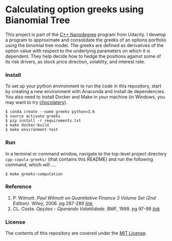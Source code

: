 Calculating option greeks using Bianomial Tree
==============================

This project is part of the [C++ Nanodegree](https://www.udacity.com/course/c-plus-plus-nanodegree--nd213)
 program from Udacity. I develop a program to approximate and consolidate the
 greeks of an options portfolio using the binomial tree model. The greeks are
 defined as derivatives of the option value with respect to the underlying
 parameters on which it is dependent. They help decide how to hedge the
 positions against some of its risk drivers, as stock price direction,
 volatility, and interest rate.


### Install
To set up your python environment to run the code in this repository, start by
 creating a new environment with Anaconda and install de dependencies. You also
 need to install Docker and Make in your machine (in Windows, you may want to try
 [chocolatery](https://chocolatey.org/packages/make)).

```shell
$ conda create --name greeks python=3.6
$ source activate greeks
$ pip install -r requirements.txt
$ make docker-build
$ make environment-test
```


### Run
In a terminal or command window, navigate to the top-level project directory
 `cpp-copula-greeks/` (that contains this README) and run the following
 command, which will ....

```shell
$ make greeks-computation
```

### Reference
1. P. Wilmott.  *Paul Wilmott on Quantitative Finance 3 Volume Set
 (2nd Edition)*. Wiley, 2006. pg 287-289 [*link*](https://bit.ly/3w8YGPQ)
2. CL. Costa.  *Opções - Operando Volatilidade*. BMF, 1999. pg 97-99
 [*link*](https://bit.ly/3db063z)


### License
The contents of this repository are covered under the [MIT License](LICENSE).

